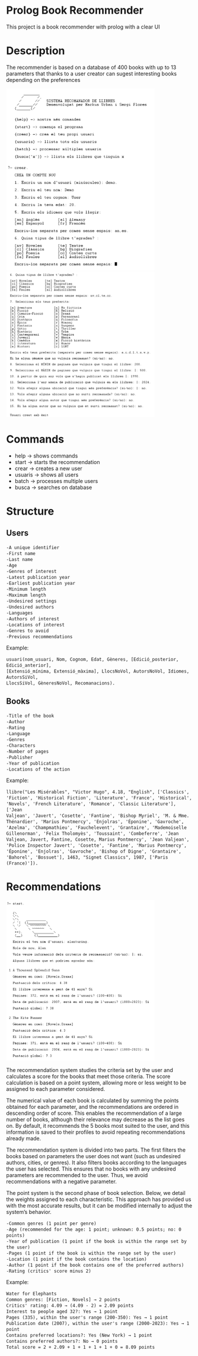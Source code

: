 # Prolog Book Recommender
This project is a book recommender with prolog with a clear UI

# Description
The recommender is based on a database of 400 books with up to 13 parameters 
that thanks to a user creator can sugest interesting books depending on the preferences

<img src="Images/example1.png" alt="Descripción de la imagen" width="400"/><img src="Images/example2.png" alt="Descripción de la imagen" width="400"/>

# Commands
- help -> shows commands
- start -> starts the recommendation
- crear -> creates a new user
- usuaris -> shows all users
- batch -> processes multiple users
- busca -> searches on database

# Structure

## Users 
    -A unique identifier
    -First name
    -Last name
    -Age
    -Genres of interest
    -Latest publication year
    -Earliest publication year
    -Minimum length
    -Maximum length
    -Undesired settings
    -Undesired authors
    -Languages
    -Authors of interest
    -Locations of interest
    -Genres to avoid
    -Previous recommendations
Example:

    usuari(nom_usuari, Nom, Cognom, Edat, Gèneres, [Edició_posterior, Edició_anterior],
    [Extensió_mínima, Extensió_màxima], LlocsNoVol, AutorsNoVol, Idiomes, AutorsSiVol,
    LlocsSiVol, GèneresNoVol, Recomanacions).

## Books
    -Title of the book
    -Author
    -Rating
    -Language
    -Genres
    -Characters
    -Number of pages
    -Publisher
    -Year of publication
    -Locations of the action
Example:

    llibre("Les Misérables", "Victor Hugo", 4.18, "English", ['Classics',
    'Fiction', 'Historical Fiction', 'Literature', 'France', 'Historical',
    'Novels', 'French Literature', 'Romance', 'Classic Literature'], ['Jean
    Valjean', 'Javert', 'Cosette', 'Fantine', 'Bishop Myriel', 'M. & Mme.
    Thénardier', 'Marius Pontmercy', 'Enjolras', 'Éponine', 'Gavroche',
    'Azelma', 'Champmathieu', 'Fauchelevent', 'Grantaire', 'Mademoiselle
    Gillenorman', 'Felix Tholomyès', 'Toussaint', 'Combeferre', 'Jean
    Valjean, Javert, Fantine, Cosette, Marius Pontmercy', 'Jean Valjean',
    'Police Inspector Javert', 'Cosette', 'Fantine', 'Marius Pontmercy',
    'Éponine', 'Enjolras', 'Gavroche', 'Bishop of Digne', 'Grantaire',
    'Bahorel', 'Bossuet'], 1463, "Signet Classics", 1987, ['Paris
    (France)']).

# Recommendations
<img src="Images/example3.png" alt="Descripción de la imagen" width="400"/>

The recommendation system studies the criteria set by the user and calculates a score for the books that meet those criteria. The score calculation is based on a point system, allowing more or less weight to be assigned to each parameter considered.

The numerical value of each book is calculated by summing the points obtained for each parameter, and the recommendations are ordered in descending order of score. This enables the recommendation of a large number of books, although their relevance may decrease as the list goes on. By default, it recommends the 5 books most suited to the user, and this information is saved to their profiles to avoid repeating recommendations already made.

The recommendation system is divided into two parts. The first filters the books based on parameters the user does not want (such as undesired authors, cities, or genres). It also filters books according to the languages the user has selected. This ensures that no books with any undesired parameters are recommended to the user. Thus, we avoid recommendations with a negative parameter.

The point system is the second phase of book selection. Below, we detail the weights assigned to each characteristic. This approach has provided us with the most accurate results, but it can be modified internally to adjust the system’s behavior.

    -Common genres (1 point per genre)
    -Age (recommended for the age: 1 point; unknown: 0.5 points; no: 0 points)
    -Year of publication (1 point if the book is within the range set by the user)
    -Pages (1 point if the book is within the range set by the user)
    -Location (1 point if the book contains the location)
    -Author (1 point if the book contains one of the preferred authors)
    -Rating (critics' score minus 2)

Example:

    Water for Elephants
    Common genres: [Fiction, Novels] → 2 points
    Critics' rating: 4.09 → (4.09 - 2) = 2.09 points
    Interest to people aged 32?: Yes → 1 point
    Pages (335), within the user's range (200-350): Yes → 1 point
    Publication date (2007), within the user's range (2000-2023): Yes → 1 point
    Contains preferred locations?: Yes (New York) → 1 point
    Contains preferred authors?: No → 0 points
    Total score = 2 + 2.09 + 1 + 1 + 1 + 1 + 0 = 8.09 points

